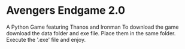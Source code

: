 # Avengers Endgame 2.0
A Python Game featuring Thanos and Ironman
 To download the game download the data folder and exe file. 
 Place them in the same folder. 
 Execute the '.exe' file and enjoy.
